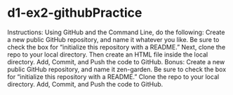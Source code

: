 # d1-ex2-githubPractice
Instructions: Using GitHub and the Command Line, do the following: Create a new public GitHub repository, and name it whatever you like. Be sure to check the box for “initialize this repository with a README.” Next, clone the repo to your local directory. Then create an HTML file inside the local directory. Add, Commit, and Push the code to GitHub. Bonus: Create a new public GitHub repository, and name it zen-garden. Be sure to check the box for “initialize this repository with a README.” Clone the repo to your local directory. Add, Commit, and Push the code to GitHub.
